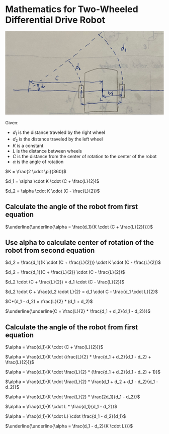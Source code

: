 # Mathematics for Two-Wheeled Differential Drive Robot

![Robot Movement](robot%20movement.png)

Given:

- $d_1$ is the distance traveled by the right wheel
- $d_2$ is the distance traveled by the left wheel
- $K$ is a constant
- $L$ is the distance between wheels
- $C$ is the distance from the center of rotation to the center of the robot
- $\alpha$ is the angle of rotation

$K = \frac{2 \cdot \pi}{360}$

$d_1 = \alpha \cdot K \cdot (C + \frac{L}{2})$

$d_2 = \alpha \cdot K \cdot (C - \frac{L}{2})$

## Calculate the angle of the robot from first equation

$\underline{\underline{\alpha = \frac{d_1}{K \cdot (C + \frac{L}{2})}}}$

## Use alpha to calculate center of rotation of the robot from second equation

$d_2 = \frac{d_1}{K \cdot (C + \frac{L}{2})} \cdot K \cdot (C - \frac{L}{2})$

$d_2 = \frac{d_1}{C + \frac{L}{2}} \cdot (C - \frac{L}{2})$

$d_2 \cdot (C + \frac{L}{2}) = d_1 \cdot (C - \frac{L}{2})$

$d_2 \cdot C + \frac{d_2 \cdot L}{2} = d_1 \cdot C - \frac{d_1 \cdot L}{2}$

$C*(d_1 - d_2) = \frac{L}{2} * (d_1 + d_2)$

$\underline{\underline{C = \frac{L}{2} * \frac{d_1 + d_2}{d_1 - d_2}}}$

## Calculate the angle of the robot from first equation

$\alpha = \frac{d_1}{K \cdot (C + \frac{L}{2})}$

$\alpha = \frac{d_1}{K \cdot (\frac{L}{2} * \frac{d_1 + d_2}{d_1 - d_2} + \frac{L}{2})}$

$\alpha = \frac{d_1}{K \cdot \frac{L}{2} * (\frac{d_1 + d_2}{d_1 - d_2} + 1)}$

$\alpha = \frac{d_1}{K \cdot \frac{L}{2} * \frac{d_1 + d_2 + d_1 - d_2}{d_1 - d_2}}$

$\alpha = \frac{d_1}{K \cdot \frac{L}{2} * \frac{2d_1}{d_1 - d_2}}$

$\alpha = \frac{d_1}{K \cdot L * \frac{d_1}{d_1 - d_2}}$

$\alpha = \frac{d_1}{K \cdot L} \cdot \frac{d_1 - d_2}{d_1}$

$\underline{\underline{\alpha = \frac{d_1 - d_2}{K \cdot L}}}$
